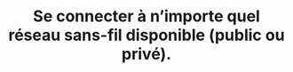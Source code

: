 ---
thematique: thematique-vPOHpPFF_kFw2S80Eawqn
definitions:
- definition-7SrNyjjZY76afwFSoaahP
goodPractices:
- good-practice-iF5cadQVqXEkuM4ssFOFi
risks:
- Voir ses données interceptées et permettre à un logiciel malveillant de se propager
  par le réseau.
title: Se connecter à n’importe quel réseau sans-fil disponible (public ou privé).
uuid: vulnerability-0IPFc7FZBN62MsZmss4ep
visibleInCms: true
---